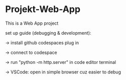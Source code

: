 # Projekt-Web-App

This is a Web App project

set up guide (debugging & development):

-> install github codespaces plug in

-> connect to codespace

-> run "python -m http.server" in code editor terminal

-> VSCode: open in simple browser cuz easier to debug

